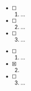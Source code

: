 <panel header="Q: ... :one:">
<question>

- [ ] 1. ...
- [ ] 2. ...
- [ ] 3. ...


<div slot="answer">

- [ ] 1. ...
- [x] 2.
- [ ] 3. ...

</div>
</question>
</panel>

